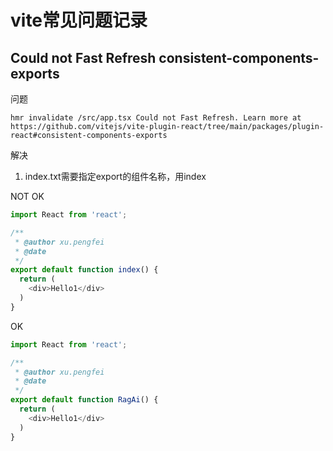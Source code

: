 # vite常见问题记录

## Could not Fast Refresh consistent-components-exports
问题
```
hmr invalidate /src/app.tsx Could not Fast Refresh. Learn more at https://github.com/vitejs/vite-plugin-react/tree/main/packages/plugin-react#consistent-components-exports
```

解决
1. index.txt需要指定export的组件名称，用index

NOT OK
```typescript jsx
import React from 'react';

/**
 * @author xu.pengfei
 * @date
 */
export default function index() {
  return (
    <div>Hello1</div>
  )
}
```

OK
```typescript jsx
import React from 'react';

/**
 * @author xu.pengfei
 * @date
 */
export default function RagAi() {
  return (
    <div>Hello1</div>
  )
}
```
